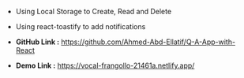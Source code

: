 -  Using Local Storage to Create, Read  and Delete
-  Using react-toastify to add notifications

-  **GitHub Link :**  https://github.com/Ahmed-Abd-Ellatif/Q-A-App-with-React
-  **Demo Link :**  https://vocal-frangollo-21461a.netlify.app/
